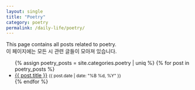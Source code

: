 ```yaml
---
layout: single
title: "Poetry"
category: poetry
permalink: /daily-life/poetry/
---
```


This page contains all posts related to poetry. <br>
이 페이지에는 모든 시 관련 글들이 모아져 있습니다.

<ul>
  {% assign poetry_posts = site.categories.poetry | uniq %}
  {% for post in poetry_posts %}
    <li>
      <a href="{{ post.url }}">{{ post.title }}</a>
      <small>{{ post.date | date: "%B %d, %Y" }}</small>
    </li>
  {% endfor %}
</ul>
